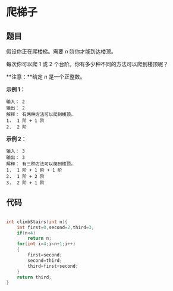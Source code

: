 # 爬梯子

## 题目

假设你正在爬楼梯。需要 *n* 阶你才能到达楼顶。

  

每次你可以爬 1 或 2 个台阶。你有多少种不同的方法可以爬到楼顶呢？

  

**注意：**给定 *n* 是一个正整数。

  

**示例 1：**

  

```
输入： 2
输出： 2
解释： 有两种方法可以爬到楼顶。
1.  1 阶 + 1 阶
2.  2 阶
```

  

**示例 2：**

  

```
输入： 3
输出： 3
解释： 有三种方法可以爬到楼顶。
1.  1 阶 + 1 阶 + 1 阶
2.  1 阶 + 2 阶
3.  2 阶 + 1 阶
```

## 代码

```c

int climbStairs(int n){
    int first=0,second=2,third=3;
    if(n<4)
        return n;
    for(int i=4;i<n+1;i++)
    {
        first=second;
        second=third;
        third=first+second;
    }
    return third;
}

```

